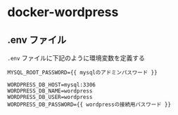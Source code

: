 # docker-wordpress

## .env ファイル

`.env` ファイルに下記のように環境変数を定義する


```
MYSQL_ROOT_PASSWORD={{ mysqlのアドミンパスワード }}

WORDPRESS_DB_HOST=mysql:3306
WORDPRESS_DB_NAME=wordpress
WORDPRESS_DB_USER=wordpress
WORDPRESS_DB_PASSWORD={{ wordpressの接続用パスワード }}

```
